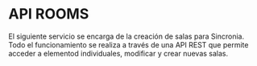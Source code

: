 # API ROOMS

El siguiente servicio se encarga de la creación de salas para Sincronia. Todo el funcionamiento se realiza a través de una API REST que permite acceder a elementod individuales, modificar y crear nuevas salas.
